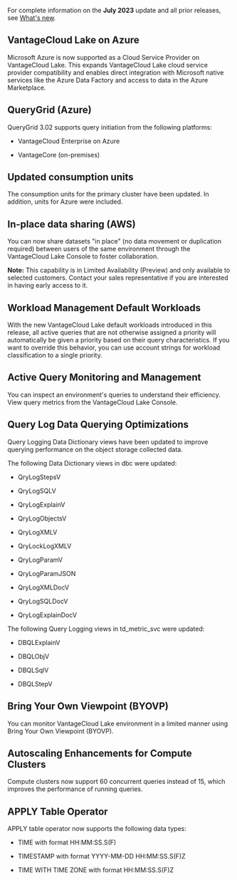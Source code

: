For complete information on the **July 2023** update and all prior releases, see [What's new](https://docs.teradata.com/r/Teradata-VantageCloud-Lake/What-s-New).

## VantageCloud Lake on Azure


Microsoft Azure is now supported as a Cloud Service Provider on VantageCloud Lake. This expands VantageCloud Lake cloud service provider compatibility and enables direct integration with Microsoft native services like the Azure Data Factory and access to data in the Azure Marketplace.

## QueryGrid (Azure)


QueryGrid 3.02 supports query initiation from the following platforms:

-   VantageCloud Enterprise on Azure


-   VantageCore (on-premises)


## Updated consumption units


The consumption units for the primary cluster have been updated. In addition, units for Azure were included.

## In-place data sharing (AWS)


You can now share datasets "in place" (no data movement or duplication required) between users of the same environment through the VantageCloud Lake Console to foster collaboration.

**Note:** This capability is in Limited Availability (Preview) and only available to selected customers. Contact your sales representative if you are interested in having early access to it.

## Workload Management Default Workloads


With the new VantageCloud Lake default workloads introduced in this release, all active queries that are not otherwise assigned a priority will automatically be given a priority based on their query characteristics. If you want to override this behavior, you can use account strings for workload classification to a single priority.

## Active Query Monitoring and Management


You can inspect an environment's queries to understand their efficiency. View query metrics from the VantageCloud Lake Console.

## Query Log Data Querying Optimizations


Query Logging Data Dictionary views have been updated to improve querying performance on the object storage collected data.

The following Data Dictionary views in dbc were updated:

-   QryLogStepsV


-   QryLogSQLV


-   QryLogExplainV


-   QryLogObjectsV


-   QryLogXMLV


-   QryLockLogXMLV


-   QryLogParamV


-   QryLogParamJSON


-   QryLogXMLDocV


-   QryLogSQLDocV


-   QryLogExplainDocV


The following Query Logging views in td_metric_svc were updated:

-   DBQLExplainV


-   DBQLObjV


-   DBQLSqlV


-   DBQLStepV


## Bring Your Own Viewpoint (BYOVP)


You can monitor VantageCloud Lake environment in a limited manner using Bring Your Own Viewpoint (BYOVP).

## Autoscaling Enhancements for Compute Clusters


Compute clusters now support 60 concurrent queries instead of 15, which improves the performance of running queries.

## APPLY Table Operator


APPLY table operator now supports the following data types:

-   TIME with format HH:MM:SS.S(F)


-   TIMESTAMP with format YYYY-MM-DD HH:MM:SS.S(F)Z


-   TIME WITH TIME ZONE with format HH:MM:SS.S(F)Z



